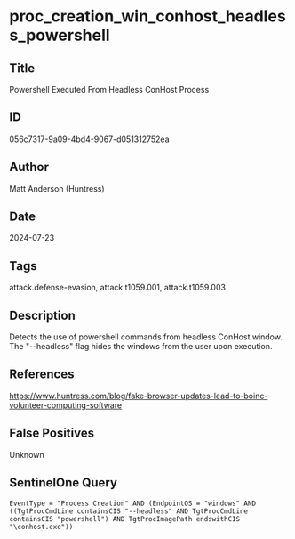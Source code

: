 # proc_creation_win_conhost_headless_powershell

## Title
Powershell Executed From Headless ConHost Process

## ID
056c7317-9a09-4bd4-9067-d051312752ea

## Author
Matt Anderson (Huntress)

## Date
2024-07-23

## Tags
attack.defense-evasion, attack.t1059.001, attack.t1059.003

## Description
Detects the use of powershell commands from headless ConHost window.
 The "--headless" flag hides the windows from the user upon execution.


## References
https://www.huntress.com/blog/fake-browser-updates-lead-to-boinc-volunteer-computing-software

## False Positives
Unknown

## SentinelOne Query
```
EventType = "Process Creation" AND (EndpointOS = "windows" AND ((TgtProcCmdLine containsCIS "--headless" AND TgtProcCmdLine containsCIS "powershell") AND TgtProcImagePath endswithCIS "\conhost.exe"))

```